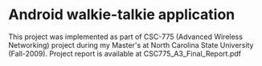 # Android walkie-talkie application

This project was implemented as part of CSC-775 (Advanced Wireless Networking) project during my Master's at North Carolina State University (Fall-2009).
Project report is available at CSC775_A3_Final_Report.pdf
